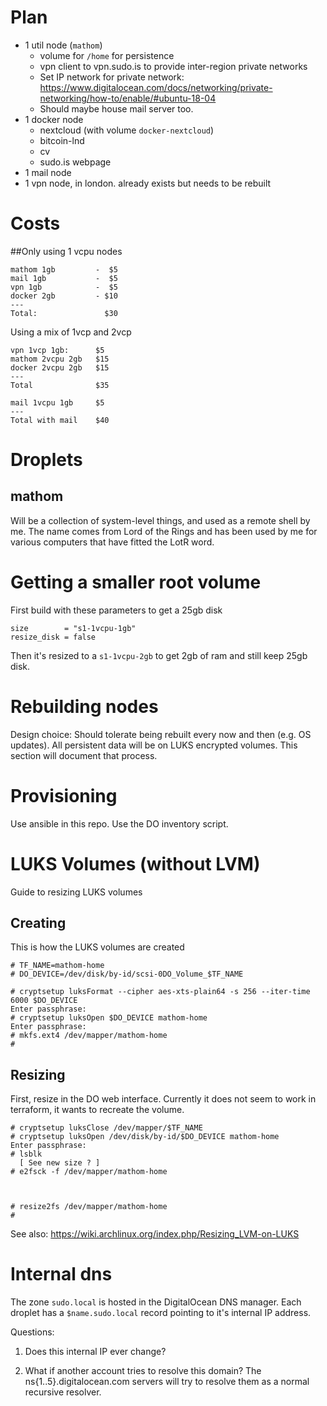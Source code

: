 # Plan

* 1 util node (`mathom`)
    - volume for `/home` for persistence
    - vpn client to vpn.sudo.is to provide inter-region private networks
    - Set IP network for private network:
       https://www.digitalocean.com/docs/networking/private-networking/how-to/enable/#ubuntu-18-04
    - Should maybe house mail server too.
* 1 docker node
    - nextcloud (with volume `docker-nextcloud`)
    - bitcoin-lnd
    - cv
    - sudo.is webpage
* 1 mail node
* 1 vpn node, in london. already exists but needs to be rebuilt

# Costs

##Only using 1 vcpu nodes

```
mathom 1gb         -  $5
mail 1gb           -  $5
vpn 1gb            -  $5
docker 2gb         - $10
---
Total:               $30
```

Using a mix of 1vcp and 2vcp

```
vpn 1vcp 1gb:      $5
mathom 2vcpu 2gb   $15
docker 2vcpu 2gb   $15
---
Total              $35

mail 1vcpu 1gb     $5
---
Total with mail    $40
```

# Droplets

## mathom

Will be a collection of system-level things, and used as a remote
shell by me. The name comes from Lord of the Rings and has been used
by me for various computers that have fitted the LotR word.

# Getting a smaller root volume

First build with these parameters to get a 25gb disk

```
size        = "s1-1vcpu-1gb"
resize_disk = false
```

Then it's resized to a `s1-1vcpu-2gb` to get 2gb of ram and still keep 25gb disk.

# Rebuilding nodes

Design choice: Should tolerate being rebuilt every now and then (e.g. OS updates). All persistent data will be on LUKS encrypted volumes. This section will document that process.

# Provisioning

Use ansible in this repo. Use the DO inventory script.

# LUKS Volumes (without LVM)

Guide to resizing LUKS volumes

## Creating

This is how the LUKS volumes are created

```console
# TF_NAME=mathom-home
# DO_DEVICE=/dev/disk/by-id/scsi-0DO_Volume_$TF_NAME
```

```console
# cryptsetup luksFormat --cipher aes-xts-plain64 -s 256 --iter-time 6000 $DO_DEVICE
Enter passphrase:
# cryptsetup luksOpen $DO_DEVICE mathom-home
Enter passphrase:
# mkfs.ext4 /dev/mapper/mathom-home
#
```

## Resizing

First, resize in the DO web interface. Currently it does not seem to work in terraform, it wants to recreate the volume.

```console
# cryptsetup luksClose /dev/mapper/$TF_NAME
# cryptsetup luksOpen /dev/disk/by-id/$DO_DEVICE mathom-home
Enter passphrase:
# lsblk
  [ See new size ? ]
# e2fsck -f /dev/mapper/mathom-home



# resize2fs /dev/mapper/mathom-home
#
```

See also: https://wiki.archlinux.org/index.php/Resizing_LVM-on-LUKS

# Internal dns

The zone `sudo.local` is hosted in the DigitalOcean DNS manager. Each droplet has a `$name.sudo.local` record pointing to it's internal IP address.

Questions:

1. Does this internal IP ever change?

2. What if another account tries to resolve this domain?
   The ns{1..5}.digitalocean.com servers will try to resolve them as a normal
   recursive resolver.

